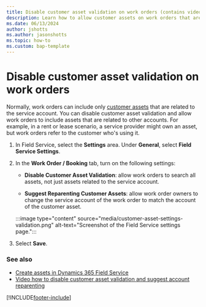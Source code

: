 ```yaml
---
title: Disable customer asset validation on work orders (contains video)
description: Learn how to allow customer assets on work orders that aren't related to the service account in Dynamics 365 Field Service.
ms.date: 06/13/2024
author: jshotts
ms.author: jasonshotts
ms.topic: how-to
ms.custom: bap-template
---
```


# Disable customer asset validation on work orders

Normally, work orders can include only [customer assets](assets.md) that are related to the service account. You can disable customer asset validation and allow work orders to include assets that are related to other accounts. For example, in a rent or lease scenario, a service provider might own an asset, but work orders refer to the customer who's using it.

1. In Field Service, select the **Settings** area. Under **General**, select **Field Service Settings**.

1. In the **Work Order / Booking** tab, turn on the following settings:

   - **Disable Customer Asset Validation**: allow work orders to search all assets, not just assets related to the service account.

   - **Suggest Reparenting Customer Assets**: allow work order owners to change the service account of the work order to match the account of the customer asset.

    :::image type="content" source="media/customer-asset-settings-validation.png" alt-text="Screenshot of the Field Service settings page.":::

1. Select **Save**.

### See also

- [Create assets in Dynamics 365 Field Service](assets.md)
- [Video how to disable customer asset validation and suggest account reparenting](https://youtu.be/kFgGuO_36oI)

[!INCLUDE[footer-include](../includes/footer-banner.md)]

